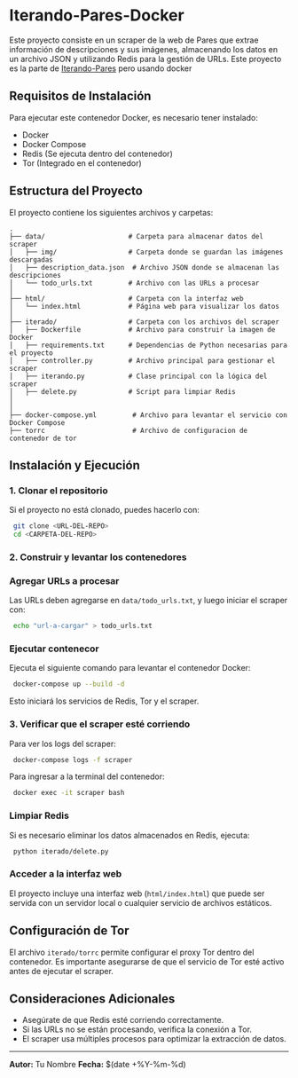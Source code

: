# Iterando-Pares-Docker

Este proyecto consiste en un scraper de la web de Pares que extrae información de descripciones y sus imágenes, almacenando los datos en un archivo JSON y utilizando Redis para la gestión de URLs.
Este proyecto es la parte de [Iterando-Pares](https://github.com/0Vinylo0/Iterando-Pares) pero usando docker

## Requisitos de Instalación

Para ejecutar este contenedor Docker, es necesario tener instalado:

- Docker
- Docker Compose
- Redis (Se ejecuta dentro del contenedor)
- Tor (Integrado en el contenedor)

## Estructura del Proyecto

El proyecto contiene los siguientes archivos y carpetas:

```
.
├── data/                     # Carpeta para almacenar datos del scraper
│   ├── img/                  # Carpeta donde se guardan las imágenes descargadas
│   ├── description_data.json  # Archivo JSON donde se almacenan las descripciones
│   └── todo_urls.txt         # Archivo con las URLs a procesar
│
├── html/                     # Carpeta con la interfaz web
│   └── index.html            # Página web para visualizar los datos
│
├── iterado/                  # Carpeta con los archivos del scraper
│   ├── Dockerfile            # Archivo para construir la imagen de Docker
│   ├── requirements.txt      # Dependencias de Python necesarias para el proyecto
│   ├── controller.py         # Archivo principal para gestionar el scraper
│   ├── iterando.py           # Clase principal con la lógica del scraper
│   ├── delete.py             # Script para limpiar Redis
│
│
├── docker-compose.yml         # Archivo para levantar el servicio con Docker Compose
├── torrc                      # Archivo de configuracion de contenedor de tor
```

## Instalación y Ejecución

### 1. Clonar el repositorio

Si el proyecto no está clonado, puedes hacerlo con:

```sh
 git clone <URL-DEL-REPO>
 cd <CARPETA-DEL-REPO>
```

### 2. Construir y levantar los contenedores

### Agregar URLs a procesar

Las URLs deben agregarse en `data/todo_urls.txt`, y luego iniciar el scraper con:

```sh
 echo "url-a-cargar" > todo_urls.txt
```

### Ejecutar contenecor

Ejecuta el siguiente comando para levantar el contenedor Docker:

```sh
 docker-compose up --build -d
```

Esto iniciará los servicios de Redis, Tor y el scraper.

### 3. Verificar que el scraper esté corriendo

Para ver los logs del scraper:

```sh
 docker-compose logs -f scraper
```

Para ingresar a la terminal del contenedor:

```sh
 docker exec -it scraper bash
```

### Limpiar Redis

Si es necesario eliminar los datos almacenados en Redis, ejecuta:

```sh
 python iterado/delete.py
```

### Acceder a la interfaz web

El proyecto incluye una interfaz web (`html/index.html`) que puede ser servida con un servidor local o cualquier servicio de archivos estáticos.

## Configuración de Tor

El archivo `iterado/torrc` permite configurar el proxy Tor dentro del contenedor. Es importante asegurarse de que el servicio de Tor esté activo antes de ejecutar el scraper.

## Consideraciones Adicionales

- Asegúrate de que Redis esté corriendo correctamente.
- Si las URLs no se están procesando, verifica la conexión a Tor.
- El scraper usa múltiples procesos para optimizar la extracción de datos.

---

**Autor:** Tu Nombre
**Fecha:** \$(date +%Y-%m-%d)

